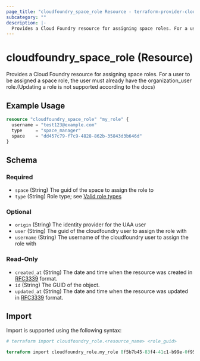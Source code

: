 ```yaml
---
page_title: "cloudfoundry_space_role Resource - terraform-provider-cloudfoundry"
subcategory: ""
description: |-
  Provides a Cloud Foundry resource for assigning space roles. For a user to be assigned a space role, the user must already have the organization_user role.(Updating a role is not supported according to the docs)
---
```


# cloudfoundry_space_role (Resource)

Provides a Cloud Foundry resource for assigning space roles. For a user to be assigned a space role, the user must already have the organization_user role.(Updating a role is not supported according to the docs)

## Example Usage

```terraform
resource "cloudfoundry_space_role" "my_role" {
  username = "test123@example.com"
  type     = "space_manager"
  space    = "dd457c79-f7c9-4828-862b-35843d3b646d"
}
```

<!-- schema generated by tfplugindocs -->
## Schema

### Required

- `space` (String) The guid of the space to assign the role to
- `type` (String) Role type; see [Valid role types](https://v3-apidocs.cloudfoundry.org/version/3.154.0/index.html#valid-role-types)

### Optional

- `origin` (String) The identity provider for the UAA user
- `user` (String) The guid of the cloudfoundry user to assign the role with
- `username` (String) The username of the cloudfoundry user to assign the role with

### Read-Only

- `created_at` (String) The date and time when the resource was created in [RFC3339](https://www.ietf.org/rfc/rfc3339.txt) format.
- `id` (String) The GUID of the object.
- `updated_at` (String) The date and time when the resource was updated in [RFC3339](https://www.ietf.org/rfc/rfc3339.txt) format.

## Import

Import is supported using the following syntax:

```terraform
# terraform import cloudfoundry_role.<resource_name> <role_guid>

terraform import cloudfoundry_role.my_role 8f5b7b45-83f4-41c1-b99e-0f9582c31209
```
